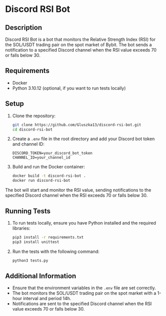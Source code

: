 # Discord RSI Bot

## Description

Discord RSI Bot is a bot that monitors the Relative Strength Index (RSI) for the SOL/USDT trading pair on the spot market of Bybit. The bot sends a notification to a specified Discord channel when the RSI value exceeds 70 or falls below 30.


## Requirements

- Docker
- Python 3.10.12 (optional, if you want to run tests locally)

## Setup

1. Clone the repository:
    ```bash
    git clone https://github.com/Gluszka13/discord-rsi-bot.git
    cd discord-rsi-bot
    ```

2. Create a `.env` file in the root directory and add your Discord bot token and channel ID:
    ```
    DISCORD_TOKEN=your_discord_bot_token
    CHANNEL_ID=your_channel_id
    ```

3. Build and run the Docker container:
    ```bash
    docker build -t discord-rsi-bot .
    docker run discord-rsi-bot
    ```

The bot will start and monitor the RSI value, sending notifications to the specified Discord channel when the RSI exceeds 70 or falls below 30.

## Running Tests

1. To run tests locally, ensure you have Python installed and the required libraries:
    ```bash
    pip3 install -r requirements.txt
    pip3 install unittest
    ```

2. Run the tests with the following command:
    ```bash
    python3 tests.py
    ```

## Additional Information

- Ensure that the environment variables in the `.env` file are set correctly.
- The bot monitors the SOL/USDT trading pair on the spot market with a 1-hour interval and period 14h.
- Notifications are sent to the specified Discord channel when the RSI value exceeds 70 or falls below 30.